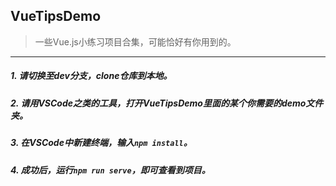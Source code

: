## VueTipsDemo
> 一些Vue.js小练习项目合集，可能恰好有你用到的。

---

##### 1. 请切换至dev分支，clone仓库到本地。
##### 2. 请用VSCode之类的工具，打开VueTipsDemo里面的某个你需要的demo文件夹。
##### 3. 在VSCode中新建终端，输入`npm install`。
##### 4. 成功后，运行`npm run serve`，即可查看到项目。
